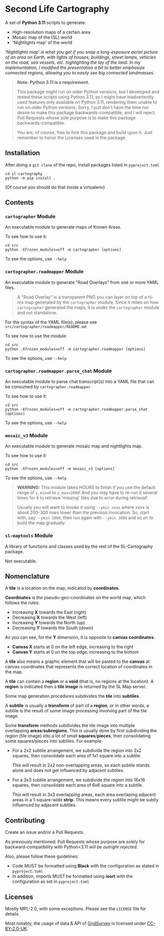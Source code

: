 # Second Life Cartography

A set of **Python 3.11** scripts to generate:
  * High-resolution maps of a certain area
  * Mosaic map of the (SL) world
  * 'Nightlights map' of the world

_'Nightlights map' is what you get if you snap a long-exposure aerial picture of an area
on Earth, with lights of houses, buildings, street lamps, vehicles on the road, sea vessels, etc.
highlighting the lay of the land. In my implementation, I modified the presentation a bit to
better emphasize connected regions, allowing you to easily see big connected landmasses._

> **Note:** **Python 3.11 is a requirement.**
> 
> This package _might_ run on older Python versions, but
> I developed and tested these scripts using Python 3.11, so I might have inadvertently
> used features only available on Python 3.11, rendering them unable to run on older Python
> versions. Sorry, I just don't have the time nor desire to make this package
> backwards-compatible, and I _will_ reject Pull Requests whose sole purpose is to make
> this package backwards-compatible.
> 
> You are, of course, free to fork this package and build upon it. Just remember to honor the
> Licenses used in the package.


## Installation

After doing a `git clone` of the repo, install packages listed in `pyproject.toml`

```shell
cd sl-cartography
python -m pip install . 
```

(Of course you should do that inside a virtualenv)


## Contents

### `cartographer` Module

An executable module to generate maps of Known Areas.

To see how to use it:

```shell
cd src
python -Xfrozen_modules=off -m cartographer [options] 
```

To see the options, use `--help`


### `cartographer.roadmapper` Module

An executable module to generate "Road Overlays" from one or more YAML files.

> A "Road Overlay" is a transparent PNG you can layer on top of a hi-res map generated
> by the `cartographer` module. Since it relies on how `cartographer` generated
> the maps, it is under the `cartographer` module and not standalone.

For the syntax of the YAML file(s),
please see `src/cartographer/roadmapper/README.md`

To see how to use the module:

```shell
cd src
python -Xfrozen_modules=off -m cartographer.roadmapper [options] 
```

To see the options, use `--help`


### `cartographer.roadmapper.parse_chat` Module

An executable module to parse chat transcript(s) into a YAML file that can be
consumed by `cartographer.roadmapper`

To see how to use it:

```shell
cd src
python -Xfrozen_modules=off -m cartographer.roadmapper.parse_chat [options] 
```

To see the options, use `--help`



### `mosaic_v3` Module

An executable module to generate mosaic map and nightlights map.

To see how to use it:

```shell
cd src
python -Xfrozen_modules=off -m mosaic_v3 [options] 
```

To see the options, use `--help`

> **WARNING:** This module takes _HOURS_ to finish if you use the default range of `y_min=0` to `y_max=2000`! And you may have to re-run it several times
> for it to retrieve 'missing' tiles due to error during retrieval!
> 
> Usually you will want to invoke it using `--ymin xxxx` where xxxx is about
> 200-300 rows lower than the previous invocation. So, start with, say
> `--ymin 1800`, then run again with `--ymin 1600` and so on to build the map
> gradually.


### `sl-maptools` Module

A library of functions and classes used by the rest of the SL-Cartography package.

Not executable.


## Nomenclature

A **tile** is a location on the map, indicated by **coordinates**.

**Coordinates** is the pseudo-geo-coordinates on the world map, which follows the rules:
  * Increasing **X** towards the East (right)
  * Decreasing **X** towards the West (left)
  * Increasing **Y** towards the North (up)
  * Decreasing **Y** towards the South (down)

As you can see, for the **Y** dimension, it is opposite to **canvas coordinates**:

  * **Canvas X** starts at 0 on the left edge, increasing to the right
  * **Canvas Y** starts at 0 on the top edge, increasing to the bottom

A **tile** also means a graphic element that will be pasted to the **canvas** at
canvas coordinates that represents the correct location of coordinates in the map.

A **tile** can contain a **region** or a **void** (that is, no regions at the
location). A **region** is indicated then a **tile image** is returned by the
SL Map server.

Some map generation procedures subdivides the **tile** into **subtiles**.

A **subtile** is usually a **transform** of part of a **region**, or in other
words, a subtile is the result of some image processing involving part of the
tile image.

Some **transform** methods subdivides the tile image into multiple overlapping
**areas**/**subregions**. This is usually done by first subdividing the region
(tile image) into a lot of small **squares**/**pieces**, then consolidating
some squares/pieces into subtiles. For example:

  * For a 2x2 subtile arrangement, we subdivide the region into 2x2 squares,
    then consolidate each area of 1x1 square into a subtile.

    This will result in 2x2 non-overlapping areas, so each subtile stands
    alone and does not get influenced by adjacent subtiles.

  * For a 3x3 subtile arrangement, we subdivide the region into 16x16 squares,
    then consolidate each area of 6x6 square into a subtile.

    This will result in 3x3 overlapping areas, each area overlaping adjacent
    areas in a 1-square-wide **strip**. This means every subtile might be
    subtly influenced by adjacent subtiles.


## Contributing

Create an issue and/or a Pull Requests.

As previously mentioned: Pull Requests whose purpose are _solely_ for
backward-compatibility with Python<3.11 _will be outright rejected_.

Also, please follow these guidelines:

* Code MUST be formatted using **Black** with the configuration as stated in `pyproject.toml`
* In addition, imports MUST be formatted using **isort** with the configuration as set in `pyproject.toml`

## Licenses

Mostly MPL-2.0, with some exceptions. Please see the `LICENSE` file for details.

Most notably, the usage of data & API of [GridSurvey](http://www.gridsurvey.com)
is licensed under [CC-BY-2.0-UK](https://creativecommons.org/licenses/by/2.0/uk/).
